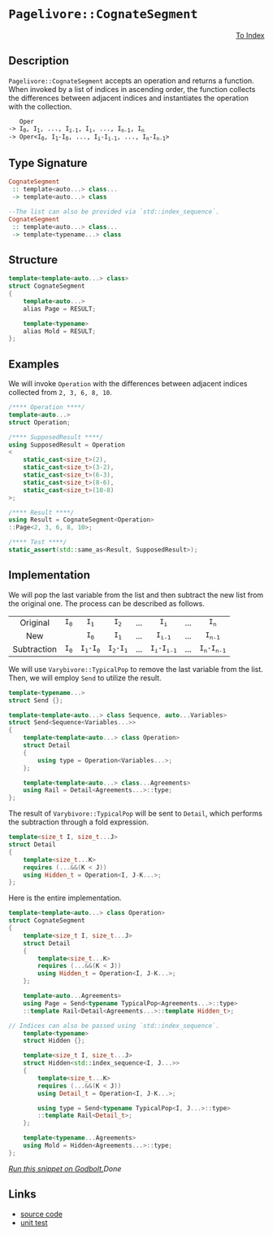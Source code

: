 <!-- Copyright 2024 Feng Mofan
SPDX-License-Identifier: Apache-2.0 -->

# `Pagelivore::CognateSegment`

<p style='text-align: right;'><a href="../../../facilities/metafunctions.md#pagelivore-cognate-segment">To Index</a></p>

## Description

`Pagelivore::CognateSegment` accepts an operation and returns a function.
When invoked by a list of indices in ascending order, the function collects the differences between adjacent indices and instantiates the operation with the collection.

<pre><code>   Oper
-> I<sub>0</sub>, I<sub>1</sub>, ..., I<sub>i-1</sub>, I<sub>i</sub>, ..., I<sub>n-1</sub>, I<sub>n</sub>
-> Oper&lt;I<sub>0</sub>, I<sub>1</sub>-I<sub>0</sub>, ..., I<sub>i</sub>-I<sub>i-1</sub>, ..., I<sub>n</sub>-I<sub>n-1</sub>&gt;</code></pre>

## Type Signature

```Haskell
CognateSegment
 :: template<auto...> class...
 -> template<auto...> class

--The list can also be provided via `std::index_sequence`.
CognateSegment
 :: template<auto...> class...
 -> template<typename...> class
```

## Structure

```C++
template<template<auto...> class>
struct CognateSegment
{
    template<auto...>
    alias Page = RESULT;

    template<typename>
    alias Mold = RESULT;
};
```

## Examples

We will invoke `Operation` with the differences between adjacent indices collected from `2, 3, 6, 8, 10`.

```C++
/**** Operation ****/
template<auto...>
struct Operation;

/**** SupposedResult ****/
using SupposedResult = Operation
<
    static_cast<size_t>(2),
    static_cast<size_t>(3-2),
    static_cast<size_t>(6-3),
    static_cast<size_t>(8-6),
    static_cast<size_t>(10-8)
>;

/**** Result ****/
using Result = CognateSegment<Operation>
::Page<2, 3, 6, 8, 10>;

/**** Test ****/
static_assert(std::same_as<Result, SupposedResult>);
```

## Implementation

We will pop the last variable from the list and then subtract the new list from the original one. The process can be described as follows.

<table>
  <tr>
    <td style="text-align: center">Original</td>
    <td style="text-align: center"><code>I<sub>0</sub></code></td>
    <td style="text-align: center"><code>I<sub>1</sub></code></td>
    <td style="text-align: center"><code>I<sub>2</sub></code></td>
    <td style="text-align: center">...</td>
    <td style="text-align: center"><code>I<sub>i</sub></code></td>
    <td style="text-align: center">...</td>
    <td style="text-align: center"><code>I<sub>n</sub></code></td>
  </tr>
  <tr>
    <td style="text-align: center">New</td>
    <td style="text-align: center"></td>
    <td style="text-align: center"><code>I<sub>0</sub></code></td>
    <td style="text-align: center"><code>I<sub>1</sub></code></td>
    <td style="text-align: center">...</td>
    <td style="text-align: center"><code>I<sub>i-1</sub></code></td>
    <td style="text-align: center">...</td>
    <td style="text-align: center"><code>I<sub>n-1</sub></code></td>
  </tr>
  <tr>
    <td style="text-align: center">Subtraction</td>
    <td style="text-align: center"><code>I<sub>0</sub></code></td>
    <td style="text-align: center"><code>I<sub>1</sub>-I<sub>0</sub></code></td>
    <td style="text-align: center"><code>I<sub>2</sub>-I<sub>1</sub></code></td>
    <td style="text-align: center">...</td>
    <td style="text-align: center"><code>I<sub>i</sub>-I<sub>i-1</sub></code></td>
    <td style="text-align: center">...</td>
    <td style="text-align: center"><code>I<sub>n</sub>-I<sub>n-1</sub></code></td>
  </tr>
</table>

We will use `Varybivore::TypicalPop` to remove the last variable from the list. Then, we will employ `Send` to utilize the result.

```C++
template<typename...>
struct Send {};

template<template<auto...> class Sequence, auto...Variables>
struct Send<Sequence<Variables...>>
{
    template<template<auto...> class Operation>
    struct Detail
    {
        using type = Operation<Variables...>;
    };

    template<template<auto...> class...Agreements>
    using Rail = Detail<Agreements...>::type;
};
```

The result of `Varybivore::TypicalPop` will be sent to `Detail`, which performs the subtraction through a fold expression.

```C++
template<size_t I, size_t...J>
struct Detail
{
    template<size_t...K>
    requires (...&&(K < J))
    using Hidden_t = Operation<I, J-K...>;
};
```

Here is the entire implementation.

```C++
template<template<auto...> class Operation>
struct CognateSegment
{
    template<size_t I, size_t...J>
    struct Detail
    {
        template<size_t...K>
        requires (...&&(K < J))
        using Hidden_t = Operation<I, J-K...>;
    };

    template<auto...Agreements>
    using Page = Send<typename TypicalPop<Agreements...>::type>
    ::template Rail<Detail<Agreements...>::template Hidden_t>;

// Indices can also be passed using `std::index_sequence`.
    template<typename>
    struct Hidden {};

    template<size_t I, size_t...J>
    struct Hidden<std::index_sequence<I, J...>>
    {
        template<size_t...K>
        requires (...&&(K < J))
        using Detail_t = Operation<I, J-K...>;

        using type = Send<typename TypicalPop<I, J...>::type>
        ::template Rail<Detail_t>;
    };

    template<typename...Agreements>
    using Mold = Hidden<Agreements...>::type;
};
```

[*Run this snippet on Godbolt.*](https://godbolt.org/#z:OYLghAFBqd5QCxAYwPYBMCmBRdBLAF1QCcAaPECAMzwBtMA7AQwFtMQByARg9KtQYEAysib0QXACx8BBAKoBnTAAUAHpwAMvAFYTStJg1DIApACYAQuYukl9ZATwDKjdAGFUtAK4sGIAKwAzKSuADJ4DJgAcj4ARpjEEoEapAAOqAqETgwe3r4BwemZjgLhkTEs8YlcybaY9iUMQgRMxAS5Pn5BdQ3Zza0EZdFxCUkpCi1tHfndEwNDFVVjAJS2qF7EyOwcAPQAVAeHR8cnezsmGgCC%2B4cA1AAimKmujMh4mAq3R%2BdXN6f/xx%2BlwuwLMgQiyG8WFuJkCbi8jlohAAnrDsCDzOCGJCvNDYW5kBN0FgqGiMb8jrdsKoCK4AGLEWRfQ5AnY7W4AdUwtwA7nRaLcvEpbgQEHhPlQvNjGiLUCC2bc0NimLTmLSRQhualiB8EgA3TDoW6GI065AbJRG1IDBQAOhBtJYqQMtPxBGRz2YbDJVwmxC8DipNPpjMEMIA7FZw/dYVYrg7ME6XZg3YnnSqU3CmAjULa82jFQYFJ8hJgAI5eV6YUjGnN520ANVaeCYsXoCh9lz9AYIQdV6AZsnxpYrVfxTeILbbH3rZMC6PjkZBtxXIrTyfx2aI9YsmGAEQYEWAHfny9XQqPt2UTGA3Nh91uI8r2Mzbl3%2B4Yh6MdrzNYnU/bWdT0CONgWjWNyWuSkhAQBECHoZkDiBR101dLM63zU9fQIf1AxguD6Ag%2BMKTuAAVD08FEWhlFQVJELOBMkwzTcMPtLCuxwntbnI1JKLEGi6JMJdwJAyCUI3dCiFuOk8GICZO27QMeL46jaPxGS5IITshNA1dBUyIwRQ9O9AgffCCHg1851AoSY1E4jLnE5jJNQaTZImGst1c0slXQBTOKUiiqIE9T3IIGsfIEPz2J0s8VwvQz3WeGFTMfWCLMIuENPk4CbJEmyrictC3C8tzNM8nNH0wXyKu3PMAHlRQSE8Fw43De2U4K1KysKIuqqKa0azU5KA1rYquPSEuAIznjilKH2pftB0EN1jK9blOv47q3CG5rRpAEAkszVq9IOoruWvW9QvKqrfOsjF8sgv49iqhgjW%2BRjUNfI71tGkFFN7Us3ojKM7IKxz12ctxzpYuq2OwQsmGLKrRxfWrczzf9W3bfz2te6K3CfMc4Sx6cf3h7Slwm1cYbhWmStYgtISRz56ueYgVWyTs9IBh5MBaOg5vGy49MmgzpqO%2BbbjZhJOYEcdm2xmdMPReyRdXWyiOBamV3p%2BmvNGxHi3rS5gB1RNGAIFq5qm24ACUmDoKXHgF2h8VN822EEcm0TO4ytc1tX5QBEPAWDu4AEkkwtwQ5YYejWVDpOGIc57bg8YA1UwUtgC93sPsKyHiv1xn5yN1n2bj3GuIzrOc7zh7dJpovX0yAAvTAAH1ewjmt267gh6wAKW51deZdx23Z1kG5r0%2Bn%2B%2B7%2BsAGlR9F24dQrWSPluCBZzMAA2cx94gJeUrcW4h%2BWZZZ/PcXbgACTwYlGG7qWZY5xp8V7i%2BAFol7%2BtWelA7gzni3WGGNbQe0wDHK2q99KXkuiZMyrhVqelYBtIKW1UjuzNtAvOPt5x%2B1muxU6h0W720nviCegs4RQJgQQ7AZ1yGP2fgwbu91U7sgjm9Si29RDxzEAoVy8RbjWmLIaeBhkTD7w0ESA6EQsCqE7koVGWxpEaHtNPPWa10FwN5iwrA8dYqPQcqApixUF49z7ngDui88wjxIWPAKvYDGMHxHIkACjMBKJUc%2BNRcJv5DwASdDWVN1Zr3njYgey84F6Q3l4Lenxd75gPkfE%2BZ8L5XxvvFO%2B1DaCv3vNLSun8Ak1iHn/ABIC16SIlsZKWQMCY/XQdxTBqlsGlIvvtQ6/tHFryYeY7kDsaFuDyew3KQsTHa3CWuAZqDGDoJNrg%2BhcDbYAFlPBGkKa4hgODPaWwYUQzMeUwZPWTgXKCdxqSsGdNyc5z1k5AgxGCCEUITIEgEFsVIsCYokQOEU2WMpzklzhtXQM78q5B1%2BS9IQXhUhFENHbD4XhaD5xZCCW2MK4UZARUilFb9ilc3jHCOacxHDIE7qIHKbhLFoggGYVYJKWhkopUjLScIaXzggIEH%2B9LSCMs5uSylbLqVRLGdgCA%2B8f6BAZdPUllEWVUo5eKgAHD/feMrplysFay9xoq2Xiq4BoH%2Byrr5EtVuDNOiKFDItRUhdFd8rU2qlrXDM9dLb4nBSU1qB1EH4jMDWYItx941mVTWQ1HCplp1Ih8W1KcOICs7izBIBAIAeIUOgxNJ43COpRRFWF8L0A5v1dfECHBVi0E4P4XgfgOBaFIKgTgbhrDWFuEIjYWwYRgh4KQAgmgy2rAANYBEkLaDQyqzBmAAJyTq4P4MdyquDhnDNICtHBJC8BYBIDQKQa11obRwXgCgQApF7bWstpA4CwBgIgEA6wCCpAROQSgaAnR0ASFEdBnBVDKslfvSQtxgDIGQLcKQtozC8ENIQEgT89D8EECIMQ7ApAyEEIoFQ6gz2kF0FwUgPIOapE4Dwctlbq19vrZweqCIH29lQFQW437f3/sA8B0DZgd4eFffQYgnbAhcGWLwU9WhVgQCQC%2B3iXGn0QDE2%2BxIwApD%2BpoCi5qlBYhkdiBEVoyJCO8HU8wYgyJ6qxG0NVU93aX153qgwWgWnMNYFiF4YAJVaC0CPdwXgWAWCGGAOIWzW8HB4ANK5ut3jqoIm2N2iItJV11qRLEDm%2BmPBYDIzhPAm63OkANMQWI2LHieaMEiIwfbVhUAMMeBs7weQyxrd2uDwgqJIekLVtDagyPYf0F5lAzbLD6DwLEI9kBVi0UaK5n%2BRJ7ymEsNYMwe7MuTiwP1iAqw7AmeyC4N60w/A4bCBEYYlRRg4aKFkAQG29CHcaAsEY1QegrYEP0KYnhOh6GW/527kxBg7cWPt2wb2Ts4bmG0C7e3qhLfWJsJDxGOBVtILu3g%2B76M/rVUxoDIGR1sYgLgKD3HMR8YE0V1YmomBYESIt0gQ7JCBFtJOwIy6NCSDMJIGRGh/D70nfoTg67SCbt47afeXB97KsnQu/e/hJCzqp8GmH5GD22GPT2orF7r0idvVRx9FApOoE4%2B%2Bz9HBWgsD1OGH%2BTBEaGS4JO20XBR0QfwEQObsHZAIfEMhprSgWuYd0P6vDTACNuYh1DyX%2B7KP3oRLcWj8PGPG%2Bmqb83o72Ma/EwkHj9LcdnuE6JuPMnJPSa4ygAwRhTeGr4HQWkckVNqY0/p7TpBdOacM8ZhwlfzOW0s9ZsjdmHNOZc5XjzXmfN1vwGaRwgWyMhfNLSSvkX6hkdi/F5EiXth1pS2l7tmXstKFyz3o88uSs3gUOVzAlXPSV9qw7hrKH5Au4w3W937XCsTasN12LC3BtfOyCNsbpk79TZmwkObHx4BLfqBuz8AgFcF%2BxCDekByWAOwyCOxyAe3yGgOKGyEgK%2B2e0aDu3aHgM22uxeyaDexQKu3%2B0wLyGwKIIIIkBB3bXBzZ0h1I0wzhwY0RwjxAzNwtw0B3gxxtx4xxzlxT3x0wEJ1GBJ1XQ5y5zN1p3DH8EnSXUCDpwZ1F2hzI33UPVl0E3PUvRvTvWo0z3Ty4w/TYE4F1z/VuBYAUD1GAz1Cj2TAmCt0xxgxw2P3qwkEa1kGa0vx0BAGCE929yIxoL9yUIoxVxozo1UGMNMPMNuEsLN2sN7AgA43jyxzBGlWTyEwvTT01zIDVyz1GHMLhU7iiM7hiM7lCMayL2UwgFU0w2rwr3S2qIMyMxMwbw1wsysxsz70wHs0czEE73S273y3n3cz80Hz/0wxHzC3H0EEn0w2n00zn2S0nCX14BXxy0TA30KxTz4FK13wqyqyP3tycKd1cIv1a08Jv2MC6xsEf3/3rRfwEFcx2DkU/0sGm1h1myfj/wGxwMaDW3cCwL0G23KEu1OxgMaDALO2QI%2ByBL%2B0ANwIwLALQL6HwMhKByex%2Bz%2BL%2ByRMBJRL4zWCoIoL8LoL3U4HozCLMIsKsIzAmA4OtxIG4P414KE34MEOJwh1EJACnVtECECH8DnVF23S5PDH50UPoM4BUJPTx1JxAEkH8Ep0XXDG3WVUkBnS4HHQPhoMCEJNh1FIZP7RoPA2FKJOlzUKvgy2alW0kCAA%3D%3D%3D)$Done$

## Links

- [source code](../../../../conceptrodon/descend/pagelivore/cognate_segment.hpp)
- [unit test](../../../../tests/unit/metafunctions/pagelivore/cognate_segment.test.hpp)
